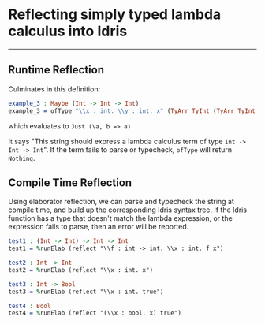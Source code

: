 # Reflecting simply typed lambda calculus into Idris
--------------------------------------------------

## Runtime Reflection

Culminates in this definition:

```idris
example_3 : Maybe (Int -> Int -> Int)
example_3 = ofType "\\x : int. \\y : int. x" (TyArr TyInt (TyArr TyInt TyInt))
```

which evaluates to `Just (\a, b => a)`

It says "This string should express a lambda calculus term of type `Int -> Int -> Int`".
If the term fails to parse or typecheck, `ofType` will return `Nothing`.

## Compile Time Reflection

Using elaborator reflection, we can parse and typecheck the string at compile
time, and build up the corresponding Idris syntax tree. If the Idris function
has a type that doesn't match the lambda expression, or the expression fails
to parse, then an error will be reported.

```idris
test1 : (Int -> Int) -> Int -> Int
test1 = %runElab (reflect "\\f : int -> int. \\x : int. f x")

test2 : Int -> Int
test2 = %runElab (reflect "\\x : int. x")

test3 : Int -> Bool
test3 = %runElab (reflect "\\x : int. true")

test4 : Bool
test4 = %runElab (reflect "(\\x : bool. x) true")
```
